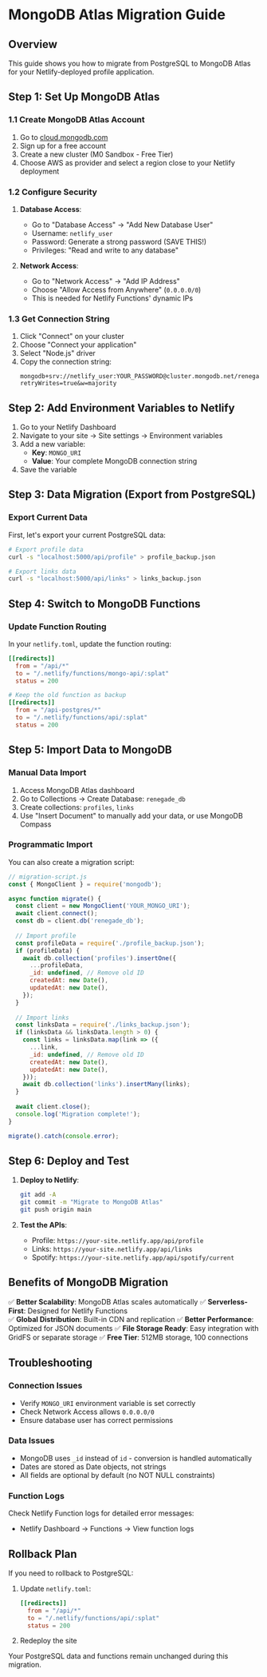 # MongoDB Atlas Migration Guide

## Overview
This guide shows you how to migrate from PostgreSQL to MongoDB Atlas for your Netlify-deployed profile application.

## Step 1: Set Up MongoDB Atlas

### 1.1 Create MongoDB Atlas Account
1. Go to [cloud.mongodb.com](https://cloud.mongodb.com/)
2. Sign up for a free account
3. Create a new cluster (M0 Sandbox - Free Tier)
4. Choose AWS as provider and select a region close to your Netlify deployment

### 1.2 Configure Security
1. **Database Access**:
   - Go to "Database Access" → "Add New Database User"
   - Username: `netlify_user`
   - Password: Generate a strong password (SAVE THIS!)
   - Privileges: "Read and write to any database"

2. **Network Access**:
   - Go to "Network Access" → "Add IP Address"
   - Choose "Allow Access from Anywhere" (`0.0.0.0/0`)
   - This is needed for Netlify Functions' dynamic IPs

### 1.3 Get Connection String
1. Click "Connect" on your cluster
2. Choose "Connect your application"
3. Select "Node.js" driver
4. Copy the connection string:
   ```
   mongodb+srv://netlify_user:YOUR_PASSWORD@cluster.mongodb.net/renegade_db?retryWrites=true&w=majority
   ```

## Step 2: Add Environment Variables to Netlify

1. Go to your Netlify Dashboard
2. Navigate to your site → Site settings → Environment variables
3. Add a new variable:
   - **Key**: `MONGO_URI`
   - **Value**: Your complete MongoDB connection string
4. Save the variable

## Step 3: Data Migration (Export from PostgreSQL)

### Export Current Data
First, let's export your current PostgreSQL data:

```bash
# Export profile data
curl -s "localhost:5000/api/profile" > profile_backup.json

# Export links data  
curl -s "localhost:5000/api/links" > links_backup.json
```

## Step 4: Switch to MongoDB Functions

### Update Function Routing
In your `netlify.toml`, update the function routing:

```toml
[[redirects]]
  from = "/api/*"
  to = "/.netlify/functions/mongo-api/:splat"
  status = 200

# Keep the old function as backup
[[redirects]]
  from = "/api-postgres/*"
  to = "/.netlify/functions/api/:splat"
  status = 200
```

## Step 5: Import Data to MongoDB

### Manual Data Import
1. Access MongoDB Atlas dashboard
2. Go to Collections → Create Database: `renegade_db`
3. Create collections: `profiles`, `links`
4. Use "Insert Document" to manually add your data, or use MongoDB Compass

### Programmatic Import
You can also create a migration script:

```javascript
// migration-script.js
const { MongoClient } = require('mongodb');

async function migrate() {
  const client = new MongoClient('YOUR_MONGO_URI');
  await client.connect();
  const db = client.db('renegade_db');
  
  // Import profile
  const profileData = require('./profile_backup.json');
  if (profileData) {
    await db.collection('profiles').insertOne({
      ...profileData,
      _id: undefined, // Remove old ID
      createdAt: new Date(),
      updatedAt: new Date(),
    });
  }
  
  // Import links
  const linksData = require('./links_backup.json');
  if (linksData && linksData.length > 0) {
    const links = linksData.map(link => ({
      ...link,
      _id: undefined, // Remove old ID
      createdAt: new Date(),
      updatedAt: new Date(),
    }));
    await db.collection('links').insertMany(links);
  }
  
  await client.close();
  console.log('Migration complete!');
}

migrate().catch(console.error);
```

## Step 6: Deploy and Test

1. **Deploy to Netlify**:
   ```bash
   git add -A
   git commit -m "Migrate to MongoDB Atlas"
   git push origin main
   ```

2. **Test the APIs**:
   - Profile: `https://your-site.netlify.app/api/profile`
   - Links: `https://your-site.netlify.app/api/links`
   - Spotify: `https://your-site.netlify.app/api/spotify/current`

## Benefits of MongoDB Migration

✅ **Better Scalability**: MongoDB Atlas scales automatically
✅ **Serverless-First**: Designed for Netlify Functions  
✅ **Global Distribution**: Built-in CDN and replication
✅ **Better Performance**: Optimized for JSON documents
✅ **File Storage Ready**: Easy integration with GridFS or separate storage
✅ **Free Tier**: 512MB storage, 100 connections

## Troubleshooting

### Connection Issues
- Verify `MONGO_URI` environment variable is set correctly
- Check Network Access allows `0.0.0.0/0`
- Ensure database user has correct permissions

### Data Issues
- MongoDB uses `_id` instead of `id` - conversion is handled automatically
- Dates are stored as Date objects, not strings
- All fields are optional by default (no NOT NULL constraints)

### Function Logs
Check Netlify Function logs for detailed error messages:
- Netlify Dashboard → Functions → View function logs

## Rollback Plan

If you need to rollback to PostgreSQL:

1. Update `netlify.toml`:
   ```toml
   [[redirects]]
     from = "/api/*"
     to = "/.netlify/functions/api/:splat"
     status = 200
   ```

2. Redeploy the site

Your PostgreSQL data and functions remain unchanged during this migration.
